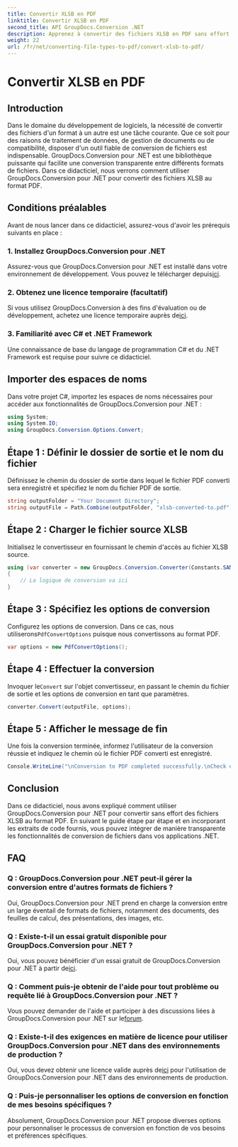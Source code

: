 ```yaml
---
title: Convertir XLSB en PDF
linktitle: Convertir XLSB en PDF
second_title: API GroupDocs.Conversion .NET
description: Apprenez à convertir des fichiers XLSB en PDF sans effort à l'aide de GroupDocs.Conversion pour .NET. Suivez notre guide étape par étape.
weight: 22
url: /fr/net/converting-file-types-to-pdf/convert-xlsb-to-pdf/
---
```


# Convertir XLSB en PDF

## Introduction
Dans le domaine du développement de logiciels, la nécessité de convertir des fichiers d'un format à un autre est une tâche courante. Que ce soit pour des raisons de traitement de données, de gestion de documents ou de compatibilité, disposer d'un outil fiable de conversion de fichiers est indispensable. GroupDocs.Conversion pour .NET est une bibliothèque puissante qui facilite une conversion transparente entre différents formats de fichiers. Dans ce didacticiel, nous verrons comment utiliser GroupDocs.Conversion pour .NET pour convertir des fichiers XLSB au format PDF.
## Conditions préalables
Avant de nous lancer dans ce didacticiel, assurez-vous d'avoir les prérequis suivants en place :
### 1. Installez GroupDocs.Conversion pour .NET
 Assurez-vous que GroupDocs.Conversion pour .NET est installé dans votre environnement de développement. Vous pouvez le télécharger depuis[ici](https://releases.groupdocs.com/conversion/net/).
### 2. Obtenez une licence temporaire (facultatif)
 Si vous utilisez GroupDocs.Conversion à des fins d'évaluation ou de développement, achetez une licence temporaire auprès de[ici](https://purchase.groupdocs.com/temporary-license/).
### 3. Familiarité avec C# et .NET Framework
Une connaissance de base du langage de programmation C# et du .NET Framework est requise pour suivre ce didacticiel.

## Importer des espaces de noms
Dans votre projet C#, importez les espaces de noms nécessaires pour accéder aux fonctionnalités de GroupDocs.Conversion pour .NET :
```csharp
using System;
using System.IO;
using GroupDocs.Conversion.Options.Convert;
```

## Étape 1 : Définir le dossier de sortie et le nom du fichier
Définissez le chemin du dossier de sortie dans lequel le fichier PDF converti sera enregistré et spécifiez le nom du fichier PDF de sortie.
```csharp
string outputFolder = "Your Document Directory";
string outputFile = Path.Combine(outputFolder, "xlsb-converted-to.pdf");
```
## Étape 2 : Charger le fichier source XLSB
Initialisez le convertisseur en fournissant le chemin d'accès au fichier XLSB source.
```csharp
using (var converter = new GroupDocs.Conversion.Converter(Constants.SAMPLE_XLSB))
{
    // La logique de conversion va ici
}
```
## Étape 3 : Spécifiez les options de conversion
 Configurez les options de conversion. Dans ce cas, nous utiliserons`PdfConvertOptions` puisque nous convertissons au format PDF.
```csharp
var options = new PdfConvertOptions();
```
## Étape 4 : Effectuer la conversion
 Invoquer le`Convert` sur l'objet convertisseur, en passant le chemin du fichier de sortie et les options de conversion en tant que paramètres.
```csharp
converter.Convert(outputFile, options);
```
## Étape 5 : Afficher le message de fin
Une fois la conversion terminée, informez l'utilisateur de la conversion réussie et indiquez le chemin où le fichier PDF converti est enregistré.
```csharp
Console.WriteLine("\nConversion to PDF completed successfully.\nCheck output in {0}", outputFolder);
```

## Conclusion
Dans ce didacticiel, nous avons expliqué comment utiliser GroupDocs.Conversion pour .NET pour convertir sans effort des fichiers XLSB au format PDF. En suivant le guide étape par étape et en incorporant les extraits de code fournis, vous pouvez intégrer de manière transparente les fonctionnalités de conversion de fichiers dans vos applications .NET.
## FAQ
### Q : GroupDocs.Conversion pour .NET peut-il gérer la conversion entre d'autres formats de fichiers ?
Oui, GroupDocs.Conversion pour .NET prend en charge la conversion entre un large éventail de formats de fichiers, notamment des documents, des feuilles de calcul, des présentations, des images, etc.
### Q : Existe-t-il un essai gratuit disponible pour GroupDocs.Conversion pour .NET ?
 Oui, vous pouvez bénéficier d'un essai gratuit de GroupDocs.Conversion pour .NET à partir de[ici](https://releases.groupdocs.com/).
### Q : Comment puis-je obtenir de l'aide pour tout problème ou requête lié à GroupDocs.Conversion pour .NET ?
 Vous pouvez demander de l'aide et participer à des discussions liées à GroupDocs.Conversion pour .NET sur le[forum](https://forum.groupdocs.com/c/conversion/11).
### Q : Existe-t-il des exigences en matière de licence pour utiliser GroupDocs.Conversion pour .NET dans des environnements de production ?
 Oui, vous devez obtenir une licence valide auprès de[ici](https://purchase.groupdocs.com/buy) pour l'utilisation de GroupDocs.Conversion pour .NET dans des environnements de production.
### Q : Puis-je personnaliser les options de conversion en fonction de mes besoins spécifiques ?
Absolument, GroupDocs.Conversion pour .NET propose diverses options pour personnaliser le processus de conversion en fonction de vos besoins et préférences spécifiques.
